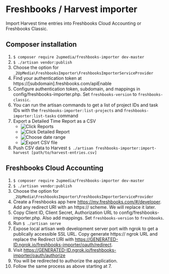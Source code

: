 # Freshbooks / Harvest importer

Import Harvest time entries into Freshbooks Cloud Accounting or Freshbooks Classic.

## Composer installation

1. `$ composer require 2upmedia/freshbooks-importer dev-master`
2. `$ ./artisan vendor:publish`
3. Choose the option for `_2UpMedia\FreshbooksImporter\FreshbooksImporterServiceProvider`
4. Find your authentication token at https://[subdomain].freshbooks.com/apiEnable
5. Configure authentication token, subdomain, and mappings in config/freshbooks-importer.php. Set `freshbooks-version` to `freshbooks-classic`.
6. You can run the artisan commands to get a list of project IDs and task IDs with the `freshbooks-importer:list-projects` and `freshbooks-importer:list-tasks` command
7. Export a Detailed Time Report as a CSV
    * ![Click Reports](https://cl.ly/1k2O0t1f3B3O/Image%202017-10-31%20at%209.43.32%20PM.png)
    * ![Click Detailed Report](https://cl.ly/2N2M2X2J0Y05/Image%202017-10-31%20at%209.38.07%20PM.png)
    * ![Choose date range](https://cl.ly/2E2F1X0S1S36/Image%202017-10-31%20at%209.38.43%20PM.png)
    * ![Export CSV file](https://cl.ly/3C1b1W1A0z0C/Image%202017-10-31%20at%209.39.29%20PM.png)
8. Push CSV data to Harvest `$ ./artisan freshbooks-importer:import-harvest [path/to/harvest-entries.csv]`

## Freshbooks Cloud Accounting

1. `$ composer require 2upmedia/freshbooks-importer dev-master`
2. `$ ./artisan vendor:publish`
3. Choose the option for `_2UpMedia\FreshbooksImporter\FreshbooksImporterServiceProvider`
4. Create a Freshbooks app here https://my.freshbooks.com/#/developer. Add any redirect URI with an https:// scheme. We will replace it later.
5. Copy Client ID, Client Secret, Authorization URL to config/freshbooks-importer.php. Also add mappings. Set `freshbooks-version` to `freshbooks`.
6. Run `$ ./artisan serve`
7. Expose local artisan web development server port with ngrok to get a publically accessible SSL URL. Copy generate https:// ngrok URL and replace the Redirect URI with https://GENERATED-ID.ngrok.io/freshbooks-importer/oauth/redirect. 
8. Visit https://GENERATED-ID.ngrok.io/freshbooks-importer/oauth/authorize
9. You will be redirected to authorize the application.
10. Follow the same process as above starting at 7.